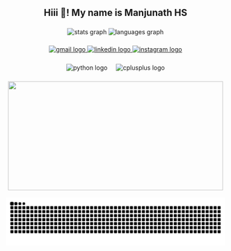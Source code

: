 <!-- Introduction section -->
<h2 align="center">Hiii 👋! My name is Manjunath HS</h2>

###

<!-- Profile stats cards section -->
<div align="center">
  <!-- First profile stats card -->
  <img src="https://github-readme-stats.vercel.app/api?username=Manjunathhs-0003&hide_title=false&hide_rank=false&show_icons=true&include_all_commits=true&count_private=true&disable_animations=false&theme=dracula&locale=en&hide_border=false" height="150" alt="stats graph"  />
  
<!-- Second profile stats card -->
<img src="https://github-readme-stats.vercel.app/api/top-langs?username=Manjunathhs-0003&locale=en&hide_title=false&layout=compact&card_width=48%&langs_count=5&theme=dracula&hide_border=false" height="150" alt="languages graph"  />

</div>

###

<!-- Contact section -->
<div align="center">
  <!-- Gmail logo with mailto link -->
  <a href="mailto:hsmanjunathhsmanjunath@gmail.com" target="_blank">
    <img src="https://img.shields.io/static/v1?message=Gmail&logo=gmail&label=&color=D14836&logoColor=white&labelColor=&style=for-the-badge" height="35" alt="gmail logo" />
  </a>
  
  <!-- LinkedIn logo with LinkedIn profile link -->
  <a href="https://www.linkedin.com/in/manjunath-hs003" target="_blank">
    <img src="https://img.shields.io/static/v1?message=LinkedIn&logo=linkedin&label=&color=0077B5&logoColor=white&labelColor=&style=for-the-badge" height="35" alt="linkedin logo" />
  </a>
  
  <!-- Instagram logo with Instagram profile link -->
  <a href="https://www.instagram.com/_manjunathhs?igsh=MWJvenZmNDBsanN6OQ==" target="_blank">
    <img src="https://img.shields.io/static/v1?message=Instagram&logo=instagram&label=&color=E4405F&logoColor=white&labelColor=&style=for-the-badge" height="35" alt="instagram logo" />
  </a>
</div>

###
<!-- Programming language icons section -->
<div align="center">
  <!-- Python logo -->
  <img src="https://cdn.jsdelivr.net/gh/devicons/devicon/icons/python/python-original.svg" align="center" height="50" alt="python logo"  />
  <!-- Spacer -->
  <img width="12" />
  <!-- C++ logo -->
  <img src="https://cdn.jsdelivr.net/gh/devicons/devicon/icons/cplusplus/cplusplus-original.svg" align="center" height="50" alt="cplusplus logo"  />
</div>

###

<!-- Streak stats section -->
<p align="center">
  <img height="250" width="99%" src="https://github-readme-streak-stats.herokuapp.com/?user=anjunathhs-0003&hide_border=true&theme=dracula" card_width=320/>
</p>


<!-- Snake animation section -->
<img src="https://raw.githubusercontent.com/Manjunathhs-0003/Manjunathhs-0003/output/snake.svg" alt="Snake animation" />

###
